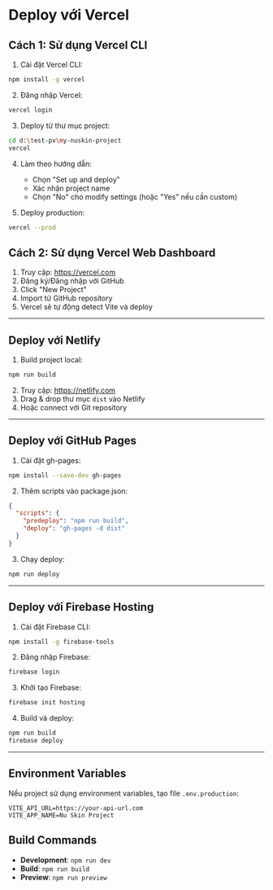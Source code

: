 # Deploy với Vercel

## Cách 1: Sử dụng Vercel CLI

1. Cài đặt Vercel CLI:
```bash
npm install -g vercel
```

2. Đăng nhập Vercel:
```bash
vercel login
```

3. Deploy từ thư mục project:
```bash
cd d:\test-pv\my-nuskin-project
vercel
```

4. Làm theo hướng dẫn:
   - Chọn "Set up and deploy"
   - Xác nhận project name
   - Chọn "No" cho modify settings (hoặc "Yes" nếu cần custom)

5. Deploy production:
```bash
vercel --prod
```

## Cách 2: Sử dụng Vercel Web Dashboard

1. Truy cập: https://vercel.com
2. Đăng ký/Đăng nhập với GitHub
3. Click "New Project"
4. Import từ GitHub repository
5. Vercel sẽ tự động detect Vite và deploy

---

## Deploy với Netlify

1. Build project local:
```bash
npm run build
```

2. Truy cập: https://netlify.com
3. Drag & drop thư mục `dist` vào Netlify
4. Hoặc connect với Git repository

---

## Deploy với GitHub Pages

1. Cài đặt gh-pages:
```bash
npm install --save-dev gh-pages
```

2. Thêm scripts vào package.json:
```json
{
  "scripts": {
    "predeploy": "npm run build",
    "deploy": "gh-pages -d dist"
  }
}
```

3. Chạy deploy:
```bash
npm run deploy
```

---

## Deploy với Firebase Hosting

1. Cài đặt Firebase CLI:
```bash
npm install -g firebase-tools
```

2. Đăng nhập Firebase:
```bash
firebase login
```

3. Khởi tạo Firebase:
```bash
firebase init hosting
```

4. Build và deploy:
```bash
npm run build
firebase deploy
```

---

## Environment Variables

Nếu project sử dụng environment variables, tạo file `.env.production`:

```
VITE_API_URL=https://your-api-url.com
VITE_APP_NAME=Nu Skin Project
```

## Build Commands

- **Development**: `npm run dev`
- **Build**: `npm run build`
- **Preview**: `npm run preview`
